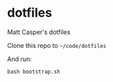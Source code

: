 dotfiles
========

Matt Casper's dotfiles

Clone this repo to `~/code/dotfiles`

And run:
```shell
bash bootstrap.sh
```
